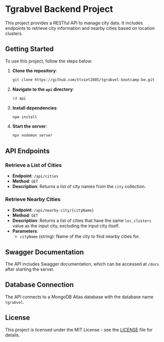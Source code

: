 
# Tgrabvel Backend Project

This project provides a RESTful API to manage city data. It includes endpoints to retrieve city information and nearby cities based on location clusters.

## Getting Started

To use this project, follow the steps below:

1. **Clone the repository**:
   ```bash
   git clone https://github.com/ttviet2805/tgrabvel-bootcamp-be.git
   ```

2. **Navigate to the `api` directory**:
   ```bash
   cd api
   ```

3. **Install dependencies**:
   ```bash
   npm install
   ```

4. **Start the server**:
   ```bash
   npx nodemon server
   ```

## API Endpoints

### Retrieve a List of Cities

- **Endpoint**: `/api/cities`
- **Method**: `GET`
- **Description**: Returns a list of city names from the `city` collection.

### Retrieve Nearby Cities

- **Endpoint**: `/api/nearby-city/{cityName}`
- **Method**: `GET`
- **Description**: Returns a list of cities that have the same `loc_clusters` value as the input city, excluding the input city itself.
- **Parameters**:
  - `cityName` (string): Name of the city to find nearby cities for.

## Swagger Documentation

The API includes Swagger documentation, which can be accessed at `/docs` after starting the server.

## Database Connection

The API connects to a MongoDB Atlas database with the database name `tgrabvel`.

## License

This project is licensed under the MIT License - see the [LICENSE](LICENSE) file for details.
